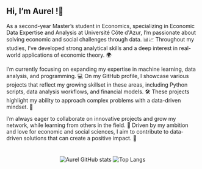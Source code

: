 ## **Hi, I’m Aurel !**👋

As a second-year Master’s student in Economics, specializing in Economic Data Expertise and Analysis at Université Côte d'Azur, I’m passionate about solving economic and social challenges through data. 📊📈 Throughout my studies, I’ve developed strong analytical skills and a deep interest in real-world applications of economic theory. 🌍

I’m currently focusing on expanding my expertise in machine learning, data analysis, and programming. 💻 On my GitHub profile, I showcase various projects that reflect my growing skillset in these areas, including Python scripts, data analysis workflows, and financial models. 🛠️ These projects highlight my ability to approach complex problems with a data-driven mindset. 🚀

I’m always eager to collaborate on innovative projects and grow my network, while learning from others in the field. 🤝 Driven by my ambition and love for economic and social sciences, I aim to contribute to data-driven solutions that can create a positive impact. 🌟

# 

<!---
![Aurel GitHub stats](https://github-readme-stats.vercel.app/api?username=aurvl&show_icons=true&theme=dark)
![Top Langs](https://github-readme-stats.vercel.app/api/top-langs/?username=aurvl&layout=compact&theme=dark)
--->

<p align="center">
  <img src="https://github-readme-stats.vercel.app/api?username=aurvl&show_icons=true&theme=dark" alt="Aurel GitHub stats" />
  <img src="https://github-readme-stats.vercel.app/api/top-langs/?username=aurvl&layout=compact&theme=dark" alt="Top Langs" />
</p>
